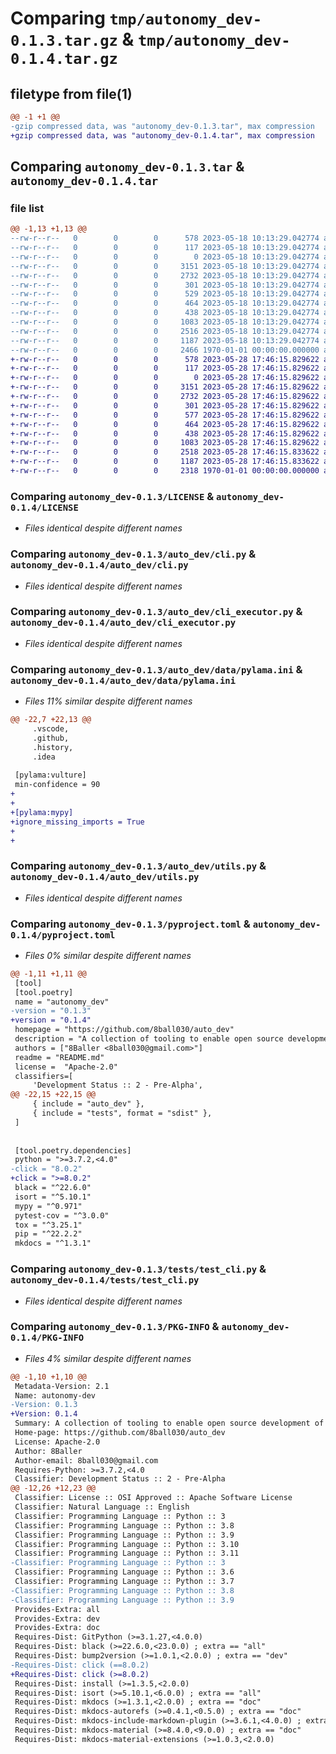 # Comparing `tmp/autonomy_dev-0.1.3.tar.gz` & `tmp/autonomy_dev-0.1.4.tar.gz`

## filetype from file(1)

```diff
@@ -1 +1 @@
-gzip compressed data, was "autonomy_dev-0.1.3.tar", max compression
+gzip compressed data, was "autonomy_dev-0.1.4.tar", max compression
```

## Comparing `autonomy_dev-0.1.3.tar` & `autonomy_dev-0.1.4.tar`

### file list

```diff
@@ -1,13 +1,13 @@
--rw-r--r--   0        0        0      578 2023-05-18 10:13:29.042774 autonomy_dev-0.1.3/LICENSE
--rw-r--r--   0        0        0      117 2023-05-18 10:13:29.042774 autonomy_dev-0.1.3/README.md
--rw-r--r--   0        0        0        0 2023-05-18 10:13:29.042774 autonomy_dev-0.1.3/auto_dev/__init__.py
--rw-r--r--   0        0        0     3151 2023-05-18 10:13:29.042774 autonomy_dev-0.1.3/auto_dev/cli.py
--rw-r--r--   0        0        0     2732 2023-05-18 10:13:29.042774 autonomy_dev-0.1.3/auto_dev/cli_executor.py
--rw-r--r--   0        0        0      301 2023-05-18 10:13:29.042774 autonomy_dev-0.1.3/auto_dev/constants.py
--rw-r--r--   0        0        0      529 2023-05-18 10:13:29.042774 autonomy_dev-0.1.3/auto_dev/data/pylama.ini
--rw-r--r--   0        0        0      464 2023-05-18 10:13:29.042774 autonomy_dev-0.1.3/auto_dev/lint.py
--rw-r--r--   0        0        0      438 2023-05-18 10:13:29.042774 autonomy_dev-0.1.3/auto_dev/test.py
--rw-r--r--   0        0        0     1083 2023-05-18 10:13:29.042774 autonomy_dev-0.1.3/auto_dev/utils.py
--rw-r--r--   0        0        0     2516 2023-05-18 10:13:29.042774 autonomy_dev-0.1.3/pyproject.toml
--rw-r--r--   0        0        0     1187 2023-05-18 10:13:29.042774 autonomy_dev-0.1.3/tests/test_cli.py
--rw-r--r--   0        0        0     2466 1970-01-01 00:00:00.000000 autonomy_dev-0.1.3/PKG-INFO
+-rw-r--r--   0        0        0      578 2023-05-28 17:46:15.829622 autonomy_dev-0.1.4/LICENSE
+-rw-r--r--   0        0        0      117 2023-05-28 17:46:15.829622 autonomy_dev-0.1.4/README.md
+-rw-r--r--   0        0        0        0 2023-05-28 17:46:15.829622 autonomy_dev-0.1.4/auto_dev/__init__.py
+-rw-r--r--   0        0        0     3151 2023-05-28 17:46:15.829622 autonomy_dev-0.1.4/auto_dev/cli.py
+-rw-r--r--   0        0        0     2732 2023-05-28 17:46:15.829622 autonomy_dev-0.1.4/auto_dev/cli_executor.py
+-rw-r--r--   0        0        0      301 2023-05-28 17:46:15.829622 autonomy_dev-0.1.4/auto_dev/constants.py
+-rw-r--r--   0        0        0      577 2023-05-28 17:46:15.829622 autonomy_dev-0.1.4/auto_dev/data/pylama.ini
+-rw-r--r--   0        0        0      464 2023-05-28 17:46:15.829622 autonomy_dev-0.1.4/auto_dev/lint.py
+-rw-r--r--   0        0        0      438 2023-05-28 17:46:15.829622 autonomy_dev-0.1.4/auto_dev/test.py
+-rw-r--r--   0        0        0     1083 2023-05-28 17:46:15.829622 autonomy_dev-0.1.4/auto_dev/utils.py
+-rw-r--r--   0        0        0     2518 2023-05-28 17:46:15.833622 autonomy_dev-0.1.4/pyproject.toml
+-rw-r--r--   0        0        0     1187 2023-05-28 17:46:15.833622 autonomy_dev-0.1.4/tests/test_cli.py
+-rw-r--r--   0        0        0     2318 1970-01-01 00:00:00.000000 autonomy_dev-0.1.4/PKG-INFO
```

### Comparing `autonomy_dev-0.1.3/LICENSE` & `autonomy_dev-0.1.4/LICENSE`

 * *Files identical despite different names*

### Comparing `autonomy_dev-0.1.3/auto_dev/cli.py` & `autonomy_dev-0.1.4/auto_dev/cli.py`

 * *Files identical despite different names*

### Comparing `autonomy_dev-0.1.3/auto_dev/cli_executor.py` & `autonomy_dev-0.1.4/auto_dev/cli_executor.py`

 * *Files identical despite different names*

### Comparing `autonomy_dev-0.1.3/auto_dev/data/pylama.ini` & `autonomy_dev-0.1.4/auto_dev/data/pylama.ini`

 * *Files 11% similar despite different names*

```diff
@@ -22,7 +22,13 @@
     .vscode,
     .github,
     .history,
     .idea
 
 [pylama:vulture]
 min-confidence = 90
+
+
+[pylama:mypy]
+ignore_missing_imports = True
+
+
```

### Comparing `autonomy_dev-0.1.3/auto_dev/utils.py` & `autonomy_dev-0.1.4/auto_dev/utils.py`

 * *Files identical despite different names*

### Comparing `autonomy_dev-0.1.3/pyproject.toml` & `autonomy_dev-0.1.4/pyproject.toml`

 * *Files 0% similar despite different names*

```diff
@@ -1,11 +1,11 @@
 [tool]
 [tool.poetry]
 name = "autonomy_dev"
-version = "0.1.3"
+version = "0.1.4"
 homepage = "https://github.com/8ball030/auto_dev"
 description = "A collection of tooling to enable open source development of autonomy tools"
 authors = ["8Baller <8ball030@gmail.com>"]
 readme = "README.md"
 license =  "Apache-2.0"
 classifiers=[
     'Development Status :: 2 - Pre-Alpha',
@@ -22,15 +22,15 @@
     { include = "auto_dev" },
     { include = "tests", format = "sdist" },
 ]
 
 
 [tool.poetry.dependencies]
 python = ">=3.7.2,<4.0"
-click = "8.0.2"
+click = ">=8.0.2"
 black = "^22.6.0"
 isort = "^5.10.1"
 mypy = "^0.971"
 pytest-cov = "^3.0.0"
 tox = "^3.25.1"
 pip = "^22.2.2"
 mkdocs = "^1.3.1"
```

### Comparing `autonomy_dev-0.1.3/tests/test_cli.py` & `autonomy_dev-0.1.4/tests/test_cli.py`

 * *Files identical despite different names*

### Comparing `autonomy_dev-0.1.3/PKG-INFO` & `autonomy_dev-0.1.4/PKG-INFO`

 * *Files 4% similar despite different names*

```diff
@@ -1,10 +1,10 @@
 Metadata-Version: 2.1
 Name: autonomy-dev
-Version: 0.1.3
+Version: 0.1.4
 Summary: A collection of tooling to enable open source development of autonomy tools
 Home-page: https://github.com/8ball030/auto_dev
 License: Apache-2.0
 Author: 8Baller
 Author-email: 8ball030@gmail.com
 Requires-Python: >=3.7.2,<4.0
 Classifier: Development Status :: 2 - Pre-Alpha
@@ -12,26 +12,23 @@
 Classifier: License :: OSI Approved :: Apache Software License
 Classifier: Natural Language :: English
 Classifier: Programming Language :: Python :: 3
 Classifier: Programming Language :: Python :: 3.8
 Classifier: Programming Language :: Python :: 3.9
 Classifier: Programming Language :: Python :: 3.10
 Classifier: Programming Language :: Python :: 3.11
-Classifier: Programming Language :: Python :: 3
 Classifier: Programming Language :: Python :: 3.6
 Classifier: Programming Language :: Python :: 3.7
-Classifier: Programming Language :: Python :: 3.8
-Classifier: Programming Language :: Python :: 3.9
 Provides-Extra: all
 Provides-Extra: dev
 Provides-Extra: doc
 Requires-Dist: GitPython (>=3.1.27,<4.0.0)
 Requires-Dist: black (>=22.6.0,<23.0.0) ; extra == "all"
 Requires-Dist: bump2version (>=1.0.1,<2.0.0) ; extra == "dev"
-Requires-Dist: click (==8.0.2)
+Requires-Dist: click (>=8.0.2)
 Requires-Dist: install (>=1.3.5,<2.0.0)
 Requires-Dist: isort (>=5.10.1,<6.0.0) ; extra == "all"
 Requires-Dist: mkdocs (>=1.3.1,<2.0.0) ; extra == "doc"
 Requires-Dist: mkdocs-autorefs (>=0.4.1,<0.5.0) ; extra == "doc"
 Requires-Dist: mkdocs-include-markdown-plugin (>=3.6.1,<4.0.0) ; extra == "doc"
 Requires-Dist: mkdocs-material (>=8.4.0,<9.0.0) ; extra == "doc"
 Requires-Dist: mkdocs-material-extensions (>=1.0.3,<2.0.0)
```

